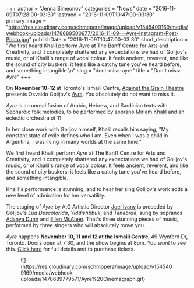 +++
author = "Jenna Simeonov"
categories = "News"
date = "2016-11-09T07:28:00-03:30"
lastmod = "2016-11-09T10:47:00-03:30"
primary_image = "https://res.cloudinary.com/schmopera/image/upload/v1545409169/media/webhook-uploads/1478689500977/2016-11-09---Ayre-Instagram-Post-Photo.jpg"
publishDate = "2016-11-09T10:47:00-03:30"
short_description = "We first heard Khalil perform Ayre at The Banff Centre for Arts and Creativity, and it completely shattered any expectations we had of Golijov&#039;s music, or of Khalil&#039;s range of vocal colour. It feels ancient, reverent, and like the sound of city buskers; it feels like a catchy tune you&#039;ve heard before, and something intangible.\n"
slug = "dont-miss-ayre"
title = "Don&#039;t miss: Ayre"
+++

On **November 10-12** at Toronto's Ismaili Centre, [Against the Grain Theatre](/scene/companies/against-the-grain-theatre/) presents Osvaldo Golijov's [*Ayre*](http://againstthegraintheatre.com/ayre/). You absolutely do not want to miss it.

*Ayre* is an unreal fusion of Arabic, Hebrew, and Sardinian texts with Sephardic folk melodies, to be performed by soprano [Miriam Khalil](/scene/people/miriam-khalil/) and an eclectic orchestra of 11.

In her close work with Golijov himself, Khalil recalls him saying, "My constant state of exile defines who I am. Even when I was a child in Argentina, I was living in many worlds at the same time."

We first heard Khalil perform *Ayre* at The Banff Centre for Arts and Creativity, and it completely shattered any expectations we had of Golijov's music, or of Khalil's range of vocal colour. It feels ancient, reverent, and like the sound of city buskers; it feels like a catchy tune you've heard before, and something intangible.

Khalil's performance is stunning, and to hear her sing Golijov's work adds a new level of admiration for her versatility.

The staging of *Ayre* by AtG Artistic Director [Joel Ivany](/scene/people/joel-ivany/) is preceded by Golijov's *Lúa Descolorida*, *Yiddishbbuk*, and *Tenebrae*, sung by sopranos [Adanya Dunn](/scene/people/adanya-dunn/) and [Ellen McAteer](/scene/people/ellen-mcateer/). That's three stunning pieces of music, performed by three singers who will absolutely move you.

*Ayre* happens **November 10, 11 and 12 at the Ismaili Centre**, 49 Wynford Dr, Toronto. Doors open at 7:30, and the show begins at 8pm. You *want* to see this. [Click here](http://againstthegraintheatre.com/ayre/) for full details and to purchase tickets.

<figure data-type="image">
![](https://res.cloudinary.com/schmopera/image/upload/v1545409169/media/webhook-uploads/1478689779571/Ayre%20Cinemagraph.gif)
</figure>

